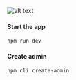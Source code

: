 ![alt text](https://miro.medium.com/max/680/1*gPQDzHAT_df9y6491dhxag.png)

#### Start the app 
 ``` 
npm run dev
```
#### Create admin 
 ``` 
npm cli create-admin
```